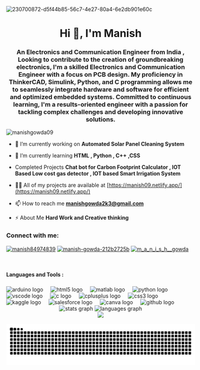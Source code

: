 
![230700872-d5f44b85-56c7-4e27-80a4-6e2db901e60c](https://github.com/ManishGowda09/ManishGowda09/assets/124987166/0dd68841-2683-4c3e-858a-75f5edb1bd33)



<h1 align="center">Hi 👋, I'm Manish</h1>
<h3 align="center">An Electronics and Communication Engineer from India , Looking to contribute to the creation of groundbreaking electronics, I'm a skilled Electronics and Communication Engineer with a focus on PCB design. My proficiency in ThinkerCAD, Simulink, Python, and C programming allows me to seamlessly integrate hardware and software for efficient and optimized embedded systems. Committed to continuous learning, I'm a results-oriented engineer with a passion for tackling complex challenges and developing innovative solutions.</h3>

<p align="left"> <img src="https://komarev.com/ghpvc/?username=manishgowda09&label=Profile%20views&color=0e75b6&style=flat" alt="manishgowda09" /> </p>

- 🔭 I’m currently working on **Automated Solar Panel Cleaning System**

- 🌱 I’m currently learning **HTML , Python , C++ ,CSS**

- Completed Projects **Chat bot for Carbon Footprint Calculator , IOT Based Low cost gas detector , IOT based Smart Irrigation System**

- 👨‍💻 All of my projects are available at [https://manish09.netlify.app/](https://manish09.netlify.app/)

- 📫 How to reach me **manishgowda2k3@gmail.com**

- ⚡ About Me  **Hard Work and Creative thinking**

<h3 align="left">Connect with me:</h3>
<p align="left">
<a href="https://twitter.com/manish84974839" target="blank"><img align="center" src="https://raw.githubusercontent.com/rahuldkjain/github-profile-readme-generator/master/src/images/icons/Social/twitter.svg" alt="manish84974839" height="30" width="40" /></a>
<a href="https://linkedin.com/in/manish-gowda-212b2725b" target="blank"><img align="center" src="https://raw.githubusercontent.com/rahuldkjain/github-profile-readme-generator/master/src/images/icons/Social/linked-in-alt.svg" alt="manish-gowda-212b2725b" height="30" width="40" /></a>
<a href="https://instagram.com/m_a_n_i_s_h__gowda" target="blank"><img align="center" src="https://raw.githubusercontent.com/rahuldkjain/github-profile-readme-generator/master/src/images/icons/Social/instagram.svg" alt="m_a_n_i_s_h__gowda" height="30" width="40" /></a>
</p>
<br clear="both">

<h4 align="left">Languages and Tools :</h4>

###

<div align="left">
  <img src="https://skillicons.dev/icons?i=arduino" height="40" alt="arduino logo"  />
  <img width="12" />
  <img src="https://skillicons.dev/icons?i=html" height="40" alt="html5 logo"  />
  <img width="12" />
  <img src="https://skillicons.dev/icons?i=matlab" height="40" alt="matlab logo"  />
  <img width="12" />
  <img src="https://skillicons.dev/icons?i=py" height="40" alt="python logo"  />
  <img width="12" />
  <img src="https://skillicons.dev/icons?i=vscode" height="40" alt="vscode logo"  />
  <img width="12" />
  <img src="https://skillicons.dev/icons?i=c" height="40" alt="c logo"  />
  <img width="12" />
  <img src="https://skillicons.dev/icons?i=cpp" height="40" alt="cplusplus logo"  />
  <img width="12" />
  <img src="https://skillicons.dev/icons?i=css" height="40" alt="css3 logo"  />
  <img width="12" />
  <img src="https://cdn.simpleicons.org/kaggle/20BEFF" height="40" alt="kaggle logo"  />
  <img width="12" />
  <img src="https://img.shields.io/badge/Salesforce-00A1E0?logo=salesforce&logoColor=white&style=for-the-badge" height="40" alt="salesforce logo"  />
  <img width="12" />
  <img src="https://img.shields.io/badge/Canva-00C4CC?logo=canva&logoColor=black&style=for-the-badge" height="40" alt="canva logo"  />
  <img width="12" />
  <img src="https://img.shields.io/badge/GitHub-181717?logo=github&logoColor=white&style=for-the-badge" height="40" alt="github logo"  />
</div>

<div align="center">
  <img src="https://github-readme-stats.vercel.app/api?username=manishgowda09&hide_title=false&hide_rank=false&show_icons=true&include_all_commits=true&count_private=true&disable_animations=false&theme=dracula&locale=en&hide_border=false&order=1" height="150" alt="stats graph"  />
  <img src="https://github-readme-stats.vercel.app/api/top-langs?username=manishgowda09&locale=en&hide_title=false&layout=compact&card_width=320&langs_count=5&theme=dracula&hide_border=false&order=2" height="150" alt="languages graph"  />
</div>
<div align="center">
  <img height="200" src="https://i.gifer.com/1ktC.gif" />
</div>

![snake gif](https://github.com/ManishGowda09/ManishGowda09/blob/output/github-contribution-grid-snake.svg)
